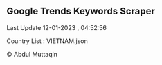 

## Google Trends Keywords Scraper 
 
Last Update 12-01-2023 , 04:52:56

Country List :
VIETNAM.json



© Abdul Muttaqin 
